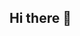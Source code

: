 ## Hi there 👋

<!--
**GeofreyKE/GeofreyKE** is a ✨ _special_ ✨ repository because its `README.md` (this file) appears on your GitHub profile.

Here are some ideas to get you started:

- 🔭 I’m form Kenya, and I do content on Graphics & Website Designing. I really enjoy Graphic Designs as I used different softwares like CorelDraw and Adobe Photoshop to perform my duties.
- 🌱 I’m currently learning Website Designing 
-->
